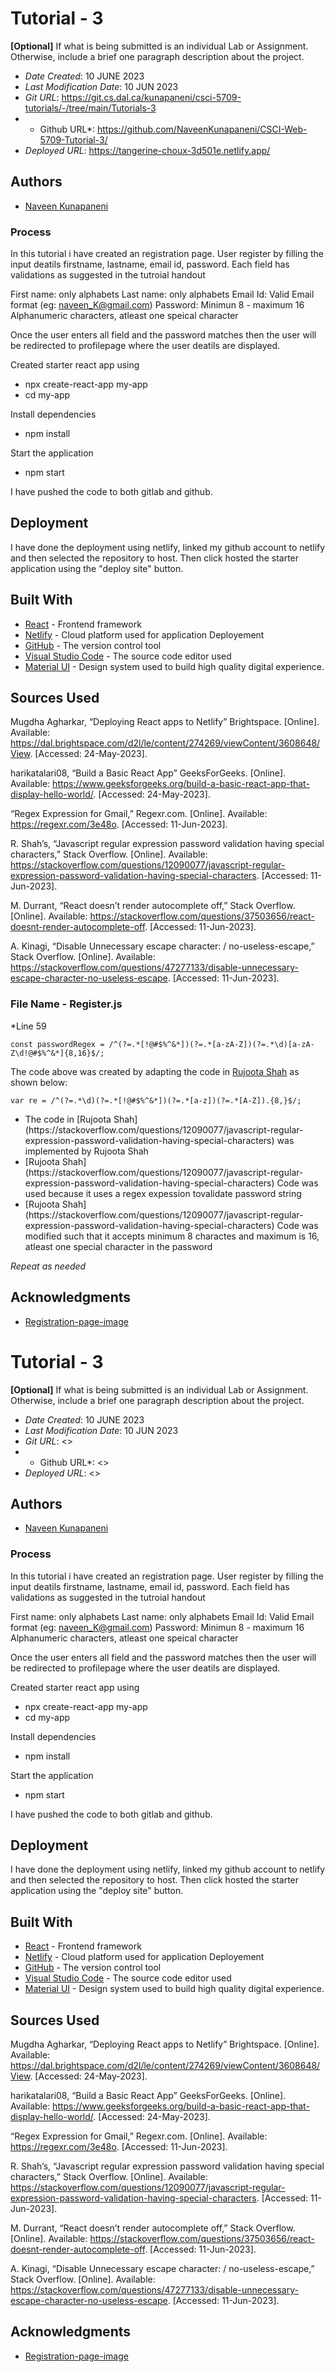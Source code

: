 # Tutorial - 3

**[Optional]** If what is being submitted is an individual Lab or Assignment. Otherwise, include a brief one paragraph description about the project.

* *Date Created*: 10 JUNE 2023
* *Last Modification Date*: 10 JUN 2023
* *Git URL*: <https://git.cs.dal.ca/kunapaneni/csci-5709-tutorials/-/tree/main/Tutorials-3>
* * Github URL*: <https://github.com/NaveenKunapaneni/CSCI-Web-5709-Tutorial-3/>
* *Deployed URL*: <https://tangerine-choux-3d501e.netlify.app/>

## Authors

* [Naveen Kunapaneni](nv676973@dal.ca)


### Process

In this tutorial i have created an registration page. User register by filling the input deatils firstname, lastname, email id, password. Each field has validations as suggested in the tutroial handout 

First name: only alphabets
Last name: only alphabets
Email Id: Valid Email format (eg: naveen_K@gmail.com)
Password: Minimun 8 - maximum 16 Alphanumeric characters, atleast one speical character

Once the user enters all field and the password matches then the user will be redirected to profilepage where the user deatils are displayed.

Created starter react app using
* npx create-react-app my-app
* cd my-app

Install dependencies
* npm install

Start the application 
* npm start

I have pushed the code to both gitlab and github.

## Deployment

I have done the deployment using netlify, linked my github account to netlify and then selected the repository to host. Then click hosted the starter application using the "deploy site" button.

## Built With

* [React](http://www.dropwizard.io/1.0.2/docs/) - Frontend framework
* [Netlify](https://www.netlify.org/) - Cloud platform used for application Deployement
* [GitHub](https://github.com/) - The version control tool
* [Visual Studio Code](https://code.visualstudio.com) - The source code editor used
* [Material UI](https://mui.com/) - Design system used to build high quality digital experience.

## Sources Used

Mugdha Agharkar, “Deploying React apps to Netlify” Brightspace. [Online]. Available: https://dal.brightspace.com/d2l/le/content/274269/viewContent/3608648/View. [Accessed: 24-May-2023].


harikatalari08, “Build a Basic React App” GeeksForGeeks. [Online]. Available: https://www.geeksforgeeks.org/build-a-basic-react-app-that-display-hello-world/. [Accessed: 24-May-2023].

“Regex Expression for Gmail,” Regexr.com. [Online]. Available: https://regexr.com/3e48o. [Accessed: 11-Jun-2023].

R. Shah’s, “Javascript regular expression password validation having special characters,” Stack Overflow. [Online]. Available: https://stackoverflow.com/questions/12090077/javascript-regular-expression-password-validation-having-special-characters. [Accessed: 11-Jun-2023].

M. Durrant, “React doesn’t render autocomplete off,” Stack Overflow. [Online]. Available: https://stackoverflow.com/questions/37503656/react-doesnt-render-autocomplete-off. [Accessed: 11-Jun-2023].

A. Kinagi, “Disable Unnecessary escape character: \/ no-useless-escape,” Stack Overflow. [Online]. Available: https://stackoverflow.com/questions/47277133/disable-unnecessary-escape-character-no-useless-escape. [Accessed: 11-Jun-2023].



### File Name - Register.js

*Line 59 

```
const passwordRegex = /^(?=.*[!@#$%^&*])(?=.*[a-zA-Z])(?=.*\d)[a-zA-Z\d!@#$%^&*]{8,16}$/;

```

The code above was created by adapting the code in [Rujoota Shah](https://stackoverflow.com/questions/12090077/javascript-regular-expression-password-validation-having-special-characters) as shown below: 

```
var re = /^(?=.*\d)(?=.*[!@#$%^&*])(?=.*[a-z])(?=.*[A-Z]).{8,}$/;

```

- <!---How---> The code in [Rujoota Shah](https://stackoverflow.com/questions/12090077/javascript-regular-expression-password-validation-having-special-characters) was implemented by Rujoota Shah
- <!---Why---> [Rujoota Shah](https://stackoverflow.com/questions/12090077/javascript-regular-expression-password-validation-having-special-characters) Code was used because it uses a regex expession tovalidate password string
- <!---How---> [Rujoota Shah](https://stackoverflow.com/questions/12090077/javascript-regular-expression-password-validation-having-special-characters) Code was modified such that it accepts minimum 8 charactes and maximum is 16, atleast one special character in the password

*Repeat as needed*


## Acknowledgments

* [Registration-page-image](https://www.freepik.com/free-photo/individuality-concept-among-paper-planes_19116923.htm#query=landing%20approach&position=43&from_view=keyword&track=ais)
# Tutorial - 3

**[Optional]** If what is being submitted is an individual Lab or Assignment. Otherwise, include a brief one paragraph description about the project.

* *Date Created*: 10 JUNE 2023
* *Last Modification Date*: 10 JUN 2023
* *Git URL*: <>
* * Github URL*: <>
* *Deployed URL*: <>

## Authors

* [Naveen Kunapaneni](nv676973@dal.ca)


### Process

In this tutorial i have created an registration page. User register by filling the input deatils firstname, lastname, email id, password. Each field has validations as suggested in the tutroial handout 

First name: only alphabets
Last name: only alphabets
Email Id: Valid Email format (eg: naveen_K@gmail.com)
Password: Minimun 8 - maximum 16 Alphanumeric characters, atleast one speical character

Once the user enters all field and the password matches then the user will be redirected to profilepage where the user deatils are displayed.

Created starter react app using
* npx create-react-app my-app
* cd my-app

Install dependencies
* npm install

Start the application 
* npm start

I have pushed the code to both gitlab and github.

## Deployment

I have done the deployment using netlify, linked my github account to netlify and then selected the repository to host. Then click hosted the starter application using the "deploy site" button.

## Built With

* [React](http://www.dropwizard.io/1.0.2/docs/) - Frontend framework
* [Netlify](https://www.netlify.org/) - Cloud platform used for application Deployement
* [GitHub](https://github.com/) - The version control tool
* [Visual Studio Code](https://code.visualstudio.com) - The source code editor used
* [Material UI](https://mui.com/) - Design system used to build high quality digital experience.

## Sources Used

Mugdha Agharkar, “Deploying React apps to Netlify” Brightspace. [Online]. Available: https://dal.brightspace.com/d2l/le/content/274269/viewContent/3608648/View. [Accessed: 24-May-2023].


harikatalari08, “Build a Basic React App” GeeksForGeeks. [Online]. Available: https://www.geeksforgeeks.org/build-a-basic-react-app-that-display-hello-world/. [Accessed: 24-May-2023].

“Regex Expression for Gmail,” Regexr.com. [Online]. Available: https://regexr.com/3e48o. [Accessed: 11-Jun-2023].

R. Shah’s, “Javascript regular expression password validation having special characters,” Stack Overflow. [Online]. Available: https://stackoverflow.com/questions/12090077/javascript-regular-expression-password-validation-having-special-characters. [Accessed: 11-Jun-2023].

M. Durrant, “React doesn’t render autocomplete off,” Stack Overflow. [Online]. Available: https://stackoverflow.com/questions/37503656/react-doesnt-render-autocomplete-off. [Accessed: 11-Jun-2023].

A. Kinagi, “Disable Unnecessary escape character: \/ no-useless-escape,” Stack Overflow. [Online]. Available: https://stackoverflow.com/questions/47277133/disable-unnecessary-escape-character-no-useless-escape. [Accessed: 11-Jun-2023].


## Acknowledgments

* [Registration-page-image](https://www.freepik.com/free-photo/individuality-concept-among-paper-planes_19116923.htm#query=landing%20approach&position=43&from_view=keyword&track=ais)
